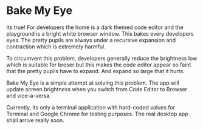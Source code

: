 # Bake My Eye

Its true! For developers the home is a dark themed code editor and the playground is a bright white browser window. 
This bakes every developers eyes. The pretty pupils are always under a recursive expansion and contraction which is extremely harmful. 

To circumvent this problem, developers generally reduce the brightness low which is suitable for broser but this makes the code editor appear so faint that the pretty pupils have to expand. And expand so large that it hurts. 

Bake My Eye is a simple attempt at solving this problem. The app will update screen brightness when you switch from Code Editor to Browser and vice-a-versa.

Currently, its only a terminal application with hard-coded values for Terminal and Google Chrome for testing purposes. The real desktop app shall arrive really soon.
